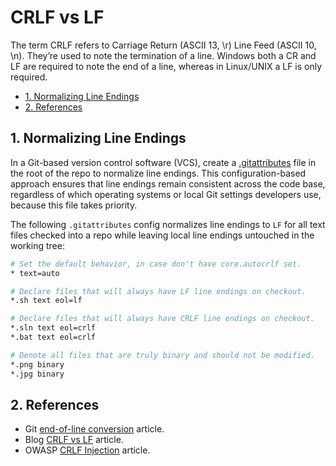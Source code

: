 # CRLF vs LF

The term CRLF refers to Carriage Return (ASCII 13, \r) Line Feed (ASCII 10, \n). They’re used to note the termination of a line. Windows both a CR and LF are required to note the end of a line, whereas in Linux/UNIX a LF is only required.

- [1. Normalizing Line Endings](#1-normalizing-line-endings)
- [2. References](#2-see-also)

## 1. Normalizing Line Endings

In a Git-based version control software (VCS), create a [.gitattributes](https://git-scm.com/docs/gitattributes) file in the root of the repo to normalize line endings. This configuration-based approach ensures that line endings remain consistent across the code base, regardless of which operating systems or local Git settings developers use, because this file takes priority.

The following `.gitattributes` config normalizes line endings to `LF` for all text files checked into a repo while leaving local line endings untouched in the working tree:

```bash
# Set the default behavior, in case don't have core.autocrlf set.
* text=auto

# Declare files that will always have LF line endings on checkout.
*.sh text eol=lf

# Declare files that will always have CRLF line endings on checkout.
*.sln text eol=crlf
*.bat text eol=crlf

# Denote all files that are truly binary and should not be modified.
*.png binary
*.jpg binary
```

## 2. References

- Git [end-of-line conversion](http://git-scm.com/docs/gitattributes#_end_of_line_conversion) article.
- Blog [CRLF vs LF](https://www.aleksandrhovhannisyan.com/blog/crlf-vs-lf-normalizing-line-endings-in-git/) article.
- OWASP [CRLF Injection](https://owasp.org/www-community/vulnerabilities/CRLF_Injection) article.
